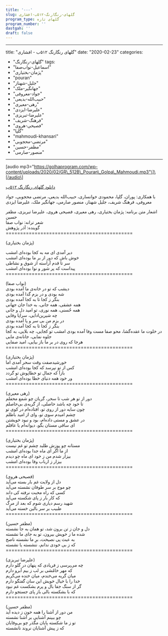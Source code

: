 ```yaml
---
title: '---'
slug: گلهای-رنگارنگ-۵۱۲ب-افشاری
program_type: گلهای تازه
program_number: ''
dastgah: ''
draft: false
---
```


---
title: "گلهای رنگارنگ ۵۱۲ب - افشاری"
date: "2020-02-23"
categories: 
  - "گلهای-رنگارنگ"
tags: 
  - "اسماعیل-نواب‌صفا"
  - "پژمان-بختیاری"
  - "pouran"
  - "جلیل-شهناز"
  - "جهانگیر-ملک"
  - "جواد-معروفی"
  - "حبیب‌الله-بدیعی"
  - "رهی-معیری"
  - "علیرضا-ایزدی"
  - "علیرضا-تبریزی"
  - "فرهنگ-شریف"
  - "فصیحی-هروی"
  - "گلپا"
  - "mahmoudi-khansari"
  - "مرتضی-محجوبی"
  - "مظفر-حسین"
  - "منصور-صارمی"
---

\[audio mp3="https://golhaprogram.com/wp-content/uploads/2020/02/GR\_512B\_Pouran\_Golpa\_Mahmoudi.mp3"\]\[/audio\]

  
[دانلود گلهای رنگارنگ ۵۱۲ب](https://golhaprogram.com/wp-content/uploads/2020/02/GR_512B_Pouran_Golpa_Mahmoudi.mp3)

با همکاری: پوران، گلپا، محمودی خوانساری، حبیب‌الله بدیعی، مرتضی محجوبی، جواد معروفی، فرهنگ شریف، جلیل شهناز، منصور صارمی، جهانگیر ملک، علیرضا ایزدی

اشعار متن برنامه: پژمان بختیاری، رهی معیری، فصیحی هروی، علیرضا تبریزی، مظفر حسین  
شعر ترانه: نواب صفا  
گوینده: آذر پژوهش  
\============================================  
  
(پژمان بختیاری)

دیر آمدی ای مه به کجا بوده‌ای امشب  
خوش باش كه دور از بر ما بوده‌ای امشب  
سر تا قدم آراسته از شوق و نشاطی  
پیداست كه پر شور و نوا بوده‌ای امشب  
\============================================

(نواب صفا)  
دیشب که تو در خانه‌ی ما آمده بودی  
شه بودی و در بزم گدا آمده بودی  
بنگر ز کجا تا به کجا آمده بودی  
همه عشقی، همه جانی، به خدا جان جهانی  
همه حُسنی، همه نوری، تو امید دل و جانی  
چه شیرین‌ادایی، سراپا وفایی  
در بزم من بی سر و پا آمده بودی  
بنگر ز كجا تا به كجا آمده بودی  
در خلوت ما عقده‌گشا، محو صفا مست وفا آمده بودی امشب تو کجایی، چه بلایی، به کجا جلوه نمایی، جانانه‌ی مایی  
هرجا که روی در بر ما باز بیایی، امید صفایی  
\============================================

(پژمان بختیاری)  
خورشید‌صفت وقت سحر آمدی اما  
کس از تو نپرسد كه کجا بوده‌ای امشب  
بازآ که جمال تو خطاپوش تو گردد  
ور خود همه دنیای خطا بوده‌ای امشب  
\============================================

(رهی معیری)  
دور از تو هر شب تا سحر، گریان چو شمع محفلم  
تا خود چه باشد حاصلی، از گریه‌ی بی‌حاصلم  
چون سایه دور از روی تو، افتاده‌ام در کوی تو  
چشم امیدم سوی تو، وای از امید باطلم  
در عشق و مستی داده‌ام، بود و نبود خویشتن  
ای ساقی مستان بگو، دیوانه‌ام یا عاقلم  
\============================================

(پژمان بختیاری)  
مستانه چو پوزش طلبد چشم تو غم نیست  
از ما اگر ای ماه جدا بوده‌ای امشب  
بیزار شدم من ز خود ای ماه چو دیدم  
بیزار ز ارباب وفا بوده‌ای امشب  
\============================================

(فصیحی هروی)  
دل از ولایت غم بار بسته می‌آید  
چو موج بر سر طوفان نشسته می‌آید  
کسی که راه محبت نرفته کی داند  
که کار بار ز پای شکسته می‌آید  
شهید رسم دیاری شوم که بعد از مرگ  
طبیب بر سر بالین خسته می‌آید  
\============================================

(مظفر حسین)  
دل و جان ز تن برون شد، تو همان به جا نشسته  
شده ما ز خویش بیرون، تو به جای ما نشسته  
به عبث پی نصیحت، برِ ما نشسته ناصح  
كه ز بی خودی ندانم، ننشسته یا نشسته  
\============================================

(علیرضا تبریزی)  
چه می‌پرسی ز فریادی که پنهان در گلو دارم  
که مهر خامُشی بر لب ز بیم آبرو دارم  
میان گریه می‌خندم، میان خنده می‌گریم  
خدا را با خیال خویش این سان گفتگو دارم  
گر از سنگ جفا بال و پرم بشکست غم نبود  
که با بشکسته بالی باز پای جستجو دارم  
\============================================

(مظفر حسین)  
من دور از آشنا را همه خون ز دیده آید  
چو ببینم آشنایی بر آشنا نشسته  
تو ز ما شکسته پایان مگذر چو بی‌وفایان  
که ز پیش آشنایان نروند نانشسته
